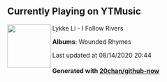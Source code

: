 ## Currently Playing on YTMusic

[<img align="left" width="100" src="https://lh3.googleusercontent.com/qPNZ5FAYm9Uvix4PxWdd4DjRacONnam5C1G4RDrZMBDkBDBItUyS5P74AyZ4VkCAej_93u9mMgfS8I3z">](https://music.youtube.com/channel/UCT5O41GykmKuyD2lQlwm5DA)

Lykke Li - I Follow Rivers

**Albums**: Wounded Rhymes

Last updated at 08/14/2020 20:44

#### Generated with [20chan/github-now](https://github.com/20chan/github-now)


<!--
**20chan/20chan** is a ✨ _special_ ✨ repository because its `README.md` (this file) appears on your GitHub profile.

Here are some ideas to get you started:

- 🔭 I’m currently working on ...
- 🌱 I’m currently learning ...
- 👯 I’m looking to collaborate on ...
- 🤔 I’m looking for help with ...
- 💬 Ask me about ...
- 📫 How to reach me: ...
- 😄 Pronouns: ...
- ⚡ Fun fact: ...
-->
